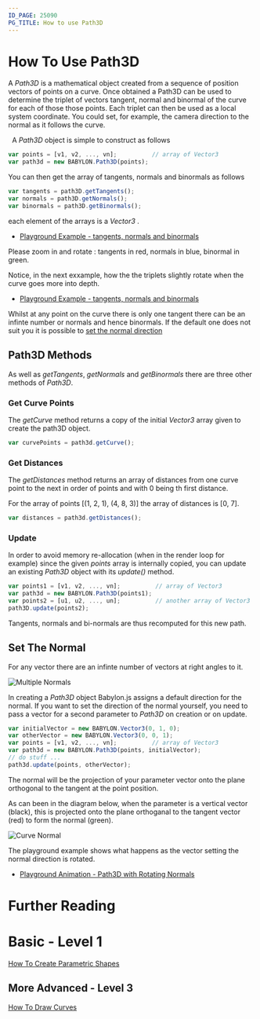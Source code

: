 ```yaml
---
ID_PAGE: 25090
PG_TITLE: How to use Path3D
---
```


# How To Use Path3D

A _Path3D_ is a mathematical object created from a sequence of position vectors of points on a curve. Once obtained a Path3D can be used to determine the triplet of vectors tangent, normal and binormal of the curve for each of those those points. Each triplet can then be used as a local system coordinate. You could set, for example, the camera direction to the normal as it follows the curve.

  
A _Path3D_ object is simple to construct as follows

```javascript
var points = [v1, v2, ..., vn];          // array of Vector3
var path3d = new BABYLON.Path3D(points);
```

You can then get the array of tangents, normals and binormals as follows

```javascript
var tangents = path3D.getTangents();
var normals = path3D.getNormals();
var binormals = path3D.getBinormals();
```

each element of the arrays is a _Vector3_ .

* [Playground Example - tangents, normals and binormals](https://www.babylonjs-playground.com/#2DLXYB#0)

Please zoom in and rotate : tangents in red, normals in blue, binormal in green.  

Notice, in the next exxample, how the the triplets slightly rotate when the curve goes more into depth.  
* [Playground Example - tangents, normals and binormals](https://www.babylonjs-playground.com/#2DLXYB#1)

Whilst at any point on the curve there is only one tangent there can be an infinte number or normals and hence binormals. If the default one does not suit you it is possible to [set the normal direction](#set_the_normal)


## Path3D Methods

As well as _getTangents_, _getNormals_ and _getBinormals_ there are three other methods of _Path3D_.

### Get Curve Points

The _getCurve_ method returns a copy of the initial _Vector3_ array given to create the path3D object. 

```javascript
var curvePoints = path3d.getCurve();
```

### Get Distances

The _getDistances_ method returns an array of distances from one curve point to the next in order of points and with 0 being th first distance.

For the array of points [(1, 2, 1), (4, 8, 3)] the array of distances is [0, 7]. 

```javascript
var distances = path3d.getDistances();
```

### Update

In order to avoid memory re-allocation (when in the render loop for example) since the given _points_ array is internally copied, you can update an existing _Path3D_ object with its _update()_ method.

```javascript
var points1 = [v1, v2, ..., vn];          // array of Vector3
var path3d = new BABYLON.Path3D(points1);
var points2 = [u1, u2, ..., un];          // another array of Vector3
path3D.update(points2);
```
Tangents, normals and bi-normals are thus recomputed for this new path.

## Set The Normal

For any vector there are an infinte number of vectors at right angles to it. 

![Multiple Normals](/img/how_to/Mesh/tangentnormals.jpg)

In creating a _Path3D_ object Babylon.js assigns a default direction for the normal. If you want to set the direction of the normal yourself, you need to pass a vector for a second parameter to _Path3D_ on creation or on update.


```javascript
var initialVector = new BABYLON.Vector3(0, 1, 0);
var otherVector = new BABYLON.Vector3(0, 0, 1);
var points = [v1, v2, ..., vn];          // array of Vector3
var path3d = new BABYLON.Path3D(points, initialVector);
// do stuff ...
path3d.update(points, otherVector);
```

The normal will be the projection of your parameter vector onto the plane orthogonal to the tangent at the point position. 

As can been in the diagram below, when the parameter is a vertical vector (black), this is projected onto the plane orthoganal to the tangent vector (red) to form the normal (green).

![Curve Normal](/img/how_to/planenormal.jpg)

The playground example shows what happens as the vector setting the normal direction is rotated.

* [Playground Animation - Path3D with Rotating Normals](https://www.babylonjs-playground.com/#8ICWNU)


# Further Reading

# Basic - Level 1
[How To Create Parametric Shapes](/How_To/parametric_shapes)

## More Advanced - Level 3
[How To Draw Curves](/How_To/How_to_use_Curve3) 